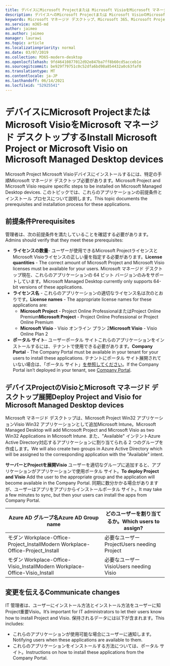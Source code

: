 ```yaml
---
title: デバイスにMicrosoft Projectまたは Microsoft VisioをMicrosoft マネージド デスクトップする
description: デバイスへのMicrosoft Projectまたは Microsoft VisioのMicrosoft マネージド デスクトップ情報
keywords: Microsoft マネージド デスクトップ、Microsoft 365、Microsoft Project、Microsoft Visio
ms.service: m365-md
author: jaimeo
ms.author: jaimeo
manager: laurawi
ms.topic: article
ms.localizationpriority: normal
ms.date: 03/07/2019
ms.collection: M365-modern-desktop
ms.openlocfilehash: 9fd46410877012d92e847ba7ff8b60cd5acceb1e
ms.sourcegitcommit: be929f79751c0c52dfa6bd98a854432a0c63faf0
ms.translationtype: MT
ms.contentlocale: ja-JP
ms.lasthandoff: 06/14/2021
ms.locfileid: "52925541"
---
```

# <a name="install-microsoft-project-or-microsoft-visio-on-microsoft-managed-desktop-devices"></a><span data-ttu-id="fa53f-104">デバイスにMicrosoft Projectまたは Microsoft VisioをMicrosoft マネージド デスクトップする</span><span class="sxs-lookup"><span data-stu-id="fa53f-104">Install Microsoft Project or Microsoft Visio on Microsoft Managed Desktop devices</span></span>

<span data-ttu-id="fa53f-105">Microsoft Project Microsoft Visioデバイスにインストールするには、特定の手順Microsoft マネージド デスクトップ必要があります。</span><span class="sxs-lookup"><span data-stu-id="fa53f-105">Microsoft Project and Microsoft Visio require specific steps to be installed on Microsoft Managed Desktop devices.</span></span> <span data-ttu-id="fa53f-106">このトピックでは、これらのアプリケーションの前提条件とインストール プロセスについて説明します。</span><span class="sxs-lookup"><span data-stu-id="fa53f-106">This topic documents the prerequisites and installation process for these applications.</span></span>

## <a name="prerequisites"></a><span data-ttu-id="fa53f-107">前提条件</span><span class="sxs-lookup"><span data-stu-id="fa53f-107">Prerequisites</span></span>

<span data-ttu-id="fa53f-108">管理者は、次の前提条件を満たしていることを確認する必要があります。</span><span class="sxs-lookup"><span data-stu-id="fa53f-108">Admins should verify that they meet these prerequisites:</span></span>
- <span data-ttu-id="fa53f-109">**ライセンスの数量**- ユーザーが使用できるMicrosoft Projectライセンスと Microsoft Visioライセンスの正しい量を指定する必要があります。</span><span class="sxs-lookup"><span data-stu-id="fa53f-109">**License quantities** - The correct amount of Microsoft Project and Microsoft Visio licenses must be available for your users.</span></span> <span data-ttu-id="fa53f-110">Microsoft マネージド デスクトップ現在、これらのアプリケーションの 64 ビット バージョンのみをサポートしています。</span><span class="sxs-lookup"><span data-stu-id="fa53f-110">Microsoft Managed Desktop currently only supports 64-bit versions of these applications.</span></span> 
- <span data-ttu-id="fa53f-111">**ライセンス名** - これらのアプリケーションの適切なライセンス名は次のとおりです。</span><span class="sxs-lookup"><span data-stu-id="fa53f-111">**License names** - The appropriate license names for these applications are:</span></span>
    - <span data-ttu-id="fa53f-112">**Microsoft Project** - Project Online ProfessionalまたはProject Online Premium</span><span class="sxs-lookup"><span data-stu-id="fa53f-112">**Microsoft Project** - Project Online Professional or Project Online Premium</span></span>
    - <span data-ttu-id="fa53f-113">**Microsoft Visio** - Visio オンライン プラン 2</span><span class="sxs-lookup"><span data-stu-id="fa53f-113">**Microsoft Visio** - Visio Online Plan 2</span></span>
- <span data-ttu-id="fa53f-114">**ポータル サイト**- ユーザーポータル サイトこれらのアプリケーションをインストールするには、テナントで使用できる必要があります。</span><span class="sxs-lookup"><span data-stu-id="fa53f-114">**Company Portal** -  The Company Portal must be available in your tenant for your users to install these applications.</span></span> <span data-ttu-id="fa53f-115">テナントにポータル サイト展開されていない場合は、「ポータル サイト」[を参照してください](company-portal.md)。</span><span class="sxs-lookup"><span data-stu-id="fa53f-115">If the Company Portal isn’t deployed in your tenant, see [Company Portal](company-portal.md).</span></span>

## <a name="deploy-project-and-visio-for-microsoft-managed-desktop-devices"></a><span data-ttu-id="fa53f-116">デバイスProjectのVisioとMicrosoft マネージド デスクトップ展開</span><span class="sxs-lookup"><span data-stu-id="fa53f-116">Deploy Project and Visio for Microsoft Managed Desktop devices</span></span>
<span data-ttu-id="fa53f-117">Microsoft マネージド デスクトップは、Microsoft Project Win32 アプリケーションVisio Win32 アプリケーションとして追加Microsoft Intune。</span><span class="sxs-lookup"><span data-stu-id="fa53f-117">Microsoft Managed Desktop will add Microsoft Project and Microsoft Visio as two Win32 Applications in Microsoft Intune.</span></span> <span data-ttu-id="fa53f-118">また、"Available" インテントAzure Active Directory対応するアプリケーションに割り当てられる 2 つのグループを作成します。</span><span class="sxs-lookup"><span data-stu-id="fa53f-118">We will also create two groups in Azure Active Directory which will be assigned to the corresponding application with the "Available" intent.</span></span> 

<span data-ttu-id="fa53f-119">**サーバーとProjectを展開Visio** ユーザーを適切なグループに追加すると、アプリケーションがアプリケーションで使用ポータル サイト。</span><span class="sxs-lookup"><span data-stu-id="fa53f-119">**To deploy Project and Visio** Add the user to the appropriate group and the application will become available in the Company Portal.</span></span> <span data-ttu-id="fa53f-120">同期に数分かかる場合がありますが、ユーザーはアプリをアプリからインストールポータル サイト。</span><span class="sxs-lookup"><span data-stu-id="fa53f-120">It may take a few minutes to sync, but then your users can install the apps from Company Portal.</span></span> 

<span data-ttu-id="fa53f-121">Azure AD グループ名</span><span class="sxs-lookup"><span data-stu-id="fa53f-121">Azure AD Group name</span></span> | <span data-ttu-id="fa53f-122">どのユーザーを割り当てるか。</span><span class="sxs-lookup"><span data-stu-id="fa53f-122">Which users to assign?</span></span>   
 --- | ---
<span data-ttu-id="fa53f-123">モダン Workplace-Office-Project_Install</span><span class="sxs-lookup"><span data-stu-id="fa53f-123">Modern Workplace-Office-Project_Install</span></span> | <span data-ttu-id="fa53f-124">必要なユーザー Project</span><span class="sxs-lookup"><span data-stu-id="fa53f-124">Users needing Project</span></span>
<span data-ttu-id="fa53f-125">モダン Workplace-Office-Visio_Install</span><span class="sxs-lookup"><span data-stu-id="fa53f-125">Modern Workplace-Office-Visio_Install</span></span> | <span data-ttu-id="fa53f-126">必要なユーザー Visio</span><span class="sxs-lookup"><span data-stu-id="fa53f-126">Users needing Visio</span></span>

## <a name="communicate-changes"></a><span data-ttu-id="fa53f-127">変更を伝える</span><span class="sxs-lookup"><span data-stu-id="fa53f-127">Communicate changes</span></span>
<span data-ttu-id="fa53f-128">IT 管理者は、ユーザーにインストール方法とインストール方法をユーザーに知Project重要Visio。</span><span class="sxs-lookup"><span data-stu-id="fa53f-128">It’s important for IT administrators to let their users know how to install Project and Visio.</span></span> <span data-ttu-id="fa53f-129">保持されるデータには以下が含まれます。</span><span class="sxs-lookup"><span data-stu-id="fa53f-129">This includes:</span></span> 
- <span data-ttu-id="fa53f-130">これらのアプリケーションが使用可能な場合にユーザーに通知します。</span><span class="sxs-lookup"><span data-stu-id="fa53f-130">Notifying users when these applications are available to them.</span></span> 
- <span data-ttu-id="fa53f-131">これらのアプリケーションをインストールする方法については、ポータル サイト。</span><span class="sxs-lookup"><span data-stu-id="fa53f-131">Instructions on how to install these applications from the Company Portal.</span></span>
